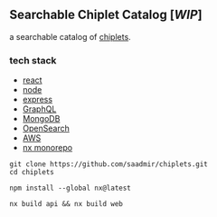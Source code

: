 ## Searchable Chiplet Catalog [***WIP***]

a searchable catalog of [chiplets](https://medium.com/@gftaylor/what-are-chiplets-23b4b1fa6f05).

### tech stack
  - [react](https://react.dev/)
  - [node](https://nodejs.org/en)
  - [express](https://expressjs.com)
  - [GraphQL](https://the-guild.dev/graphql/yoga-server)
  - [MongoDB](https://www.mongodb.com/)
  - [OpenSearch](https://aws.amazon.com/opensearch-service/)
  - [AWS](https://aws.amazon.com/)
  - [nx monorepo](https://nx.dev)


```
git clone https://github.com/saadmir/chiplets.git
cd chiplets

npm install --global nx@latest

nx build api && nx build web
```
